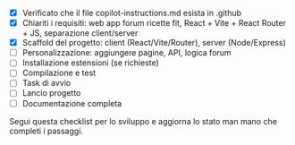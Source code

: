 - [x] Verificato che il file copilot-instructions.md esista in .github
- [x] Chiariti i requisiti: web app forum ricette fit, React + Vite + React Router + JS, separazione client/server
- [x] Scaffold del progetto: client (React/Vite/Router), server (Node/Express)
- [ ] Personalizzazione: aggiungere pagine, API, logica forum
- [ ] Installazione estensioni (se richieste)
- [ ] Compilazione e test
- [ ] Task di avvio
- [ ] Lancio progetto
- [ ] Documentazione completa

Segui questa checklist per lo sviluppo e aggiorna lo stato man mano che completi i passaggi.
